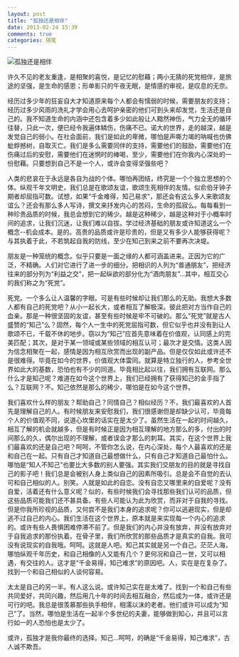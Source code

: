 ```yaml
---
layout: post
title: "孤独还是相伴"
date: 2013-02-24 15:39
comments: true
categories: 随笔
---
```

![孤独还是相伴](http://m3.img.libdd.com/farm4/2013/0225/14/70A4BEA462BF27B5BC030C3A006AFD82629BC7914CF71_1280_512.jpg)

许久不见的老友重逢，是相聚的喜悦，是记忆的慰藉；两小无猜的死党相伴，是旅途的坚强，是生命的感恩；形单影只的午夜无眠，是情感的审视，是叹息的无奈。

经历过多少年的狂妄自大才知道原来每个人都会有懦弱的时候，需要朋友的支持；经历过多少风雨的洗礼才学会用心去呵护亲密的他们可到头来却发觉，生活还是自己的。我不知道生命的内涵中还包含着多少如此般让人黯然神伤，气力全无的循环往替，只此一次，便已经令我遍体鳞伤，伤痛不已。诺大的世界，走的越深，越是发觉自己的弱小。在社会面前，我们是如此的卑微，哪怕是声嘶力竭的呐喊也仿佛蚍蜉撼树，自取灭亡。我们是多么需要同伴的支持，需要他们的鼓励，需要他们在伤痛过后的安慰，需要他们在迷惘时的棒喝，至少，需要他们在你我内心深处的一份慰藉。只要想到自己不是一个人，或许会变得坚强些吧？

人类的悲哀在于永远是各自为战的个体。哪怕再团结，终究是一个个独立思想的个体。纵观千年文明史，我们总是在歌颂友谊，歌颂生死相伴的友情。似俞伯牙钟子期者却屈指可数。试想，如果“千金难得，知己易求”，那还会有这么多人来歌颂友谊么？还会有那么多人写诗，撰文来抒发内心的苦闷，生命的孤寂么。每每看到一种珍贵品质的时候，我总会想到它的稀少。越是这种稀少，越是这种对于小概率时间的追求，让我们沉迷，让我们难以自拔。学过经济基础的朋友或许知道这么一个概念--机会成本。是的。高贵的品质或许是珍贵的，但是又有多少人能够获得呢？与其执着于此，不若筑起自我的防线，至少在知己到来之前不要再次决堤。

朋友是一种笼统的概念。似乎只要是一面之缘的人都可涵盖进来。正因为它的广泛，不精确。人们对它进行了进一步的细分。把相识的人列为“普通朋友”，把经济往来的部分列为“利益之交”，把一起纵欲的部分化为“酒肉朋友”...其中，相互交心的我们称之为“死党”。

死党。一个多么让人温馨的字眼。可是有些时候却让我们那么的无助。我想大多数人都有自己的死党吧？从小一起长大，或者相互了解极深。彼此把对方当作自己的血亲。那是一种很坚固的友谊，甚至有些时候是牢不可破的。那么“死党”就是古人盛赞的“知己”么？固然，每个人一生中的死党屈指可数，但它似乎也并没有到让人歌颂不已，千载不休的地步。窃以为“知己”应首先意味着在价值观，认同感上的完美匹配；其次，是对于某一领域或某些领域的相互认可；最次才是交情。这类人因为信念相聚在一起，感情是因为相互欣赏而出现的副产品。但是仅仅如此或许还不是很难得。毕竟在如今的世界，价值观大体雷同。就算是特立独行的人，参考全世界如此大的基数，恐怕也有不少的同道。毕竟相比起以往，我们拥有互联网。那么什么才是知己呢？难道在如今这个世界上，我们已经拥有了获得知己的金手指了么？互联网？不。知己依然是那么的稀少，哪怕是在如今这个世界。

我们喜欢什么样的朋友？帮助自己？同情自己？相似经历？不，我们最喜欢的人首先是理解自己的人。有时候朋友来安慰我们，我们很感谢但是却缺少认可，毕竟每个人的价值观不同，说道心坎里的话实在是太少了。虽然生活在一起的时间越久，相互了解的机会就越多，但是有时候正是因为相互理解的地方那么的多，付出的时间那么的久，偶尔出现的不理解，或者误会才那么的刺耳。其实，在这个世界上我们最喜欢的还是自己吧？呵呵，不管你怎么说，在内心深处，每个人最喜欢的还是和自己在一起。只有自己才知道自己最想做什么，只有自己才知道自己最怕什么。哪怕是“知人不知己”也要比大多数的别人要强。其实我们交朋友的目的就是寻找自己的影子吧！我们总是会被别人身上类似自己的因素所吸引。总是会不自觉的去认可和自己相似的人。别笑。人就是如此的自恋。没有自恋又哪里来的自爱呢？没有自爱，活着还有什么意义呢？似的，有些时候我们会寻找那些我们认可的品质，但这些品质可能我们还不甚具备。有些人可能认为此为欣赏，而非对于自我的寻找。但是你我所珍视的品质，又何尝不是我们本身的追求呢？你可以逃避现实，但是却逃不过自己的内心。我们生活在这个世界上，原本就是来实现每一个内心的追求的。或许有些人畏惧困难停滞不前了。但是我们的内心并没有放弃，并没有放弃对于自我追求的那份执着。在骨子里，我们所欣赏的那些品质才是真实的自我。我可没有说现实的自我哦。呵呵。这就是人吧。知己其实就是另一个自己。茫茫人海，哪怕纵观千年历史，和自己相像的人又能有几个？更何况和自己一世，又可以相遇，有交往的人。这才是“千金易得，知己难求”的原因吧。人，实在是在复杂了。找到一个和自己相似的人谈何容易。

太太是自己的另一半。有人这么说。或许知己实在是太难了。找到一个和自己有些共同爱好，共同兴趣，然后用几十年的时间去相互融合，然后成为一体，或许还是可行的吧。我总是很羡慕那些执手相伴，相濡以沫的老者。他们或许可以成为“知己”了。当然，哪怕是生活在一起半个多世纪的夫妻，能够做到知心，并且可以言行如一的人恐怕也是太少了。

或许，孤独才是我你最终的选择。知己...呵呵，的确是“千金易得，知己难求”，古人诚不欺吾。